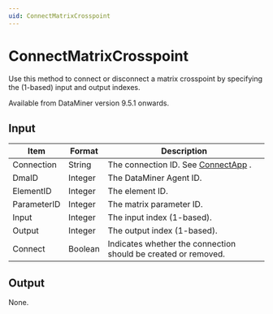```yaml
---
uid: ConnectMatrixCrosspoint
---
```


# ConnectMatrixCrosspoint

Use this method to connect or disconnect a matrix crosspoint by specifying the (1-based) input and output indexes.

Available from DataMiner version 9.5.1 onwards.

## Input

| Item        | Format  | Description                                                    |
|-------------|---------|----------------------------------------------------------------|
| Connection  | String  | The connection ID. See [ConnectApp](xref:ConnectApp) .           |
| DmaID       | Integer | The DataMiner Agent ID.                                        |
| ElementID   | Integer | The element ID.                                                |
| ParameterID | Integer | The matrix parameter ID.                                       |
| Input       | Integer | The input index (1-based).                                     |
| Output      | Integer | The output index (1-based).                                    |
| Connect     | Boolean | Indicates whether the connection should be created or removed. |

## Output

None.

